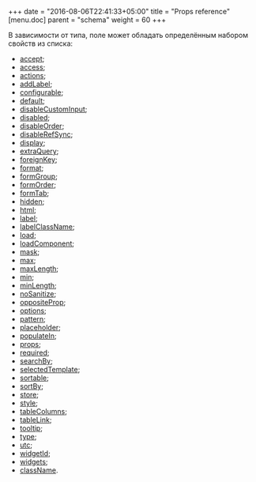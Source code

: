 +++
date = "2016-08-06T22:41:33+05:00"
title = "Props reference"
[menu.doc]
    parent = "schema"
    weight = 60
+++

В зависимости от типа, поле может обладать определённым набором свойств из списка:

*   [accept](/doc/props-displaying/#accept);
*   [access](/doc/props-modeling/#access);
*   [actions](/doc/props-displaying/#actions);
*   [addLabel](/doc/props-displaying/#addlabel);
*   [configurable](/doc/props-modeling/#configurable);
*   [default](/doc/props-modeling/#default);
*   [disableCustomInput](/doc/props-displaying/#disablecustominput);
*   [disabled](/doc/props-displaying/#disabled);
*   [disableOrder](/doc/props-displaying/#disableorder);
*   [disableRefSync](/doc/props-modeling/#disablerefsync);
*   [display](/doc/props-displaying);
*   [extraQuery](/doc/props-displaying/#extraquery);
*   [foreignKey](/doc/props-displaying/#foreignkey);
*   [format](/doc/props-displaying/#date-format);
*   [formGroup](/doc/props-displaying/#formgroup);
*   [formOrder](/doc/props-displaying/#formorder);
*   [formTab](/doc/props-displaying/#formtab);
*   [hidden](/doc/props-displaying/#hidden);
*   [html](/doc/props-displaying/#html-html);
*   [label](/doc/props-displaying/#label);
*   [labelClassName](/doc/props-displaying/#labelclassname);
*   [load](/doc/props-modeling/#load);
*   [loadComponent](/doc/props-displaying/#loadcomponent);
*   [mask](/doc/props-displaying/#masked-mask);
*   [max](/doc/props-modeling/#max);
*   [maxLength](/doc/props-modeling/#maxlength);
*   [min](/doc/props-modeling/#min);
*   [minLength](/doc/props-modeling/#minlength);
*   [noSanitize](/doc/props-displaying/#nosanitize);
*   [oppositeProp](/doc/props-modeling/#oppositeprop);
*   [options](/doc/props-displaying/#autocomplete-options);
*   [pattern](/doc/props-displaying/#pattern);
*   [placeholder](/doc/props-displaying/#placeholder);
*   [populateIn](/doc/props-modeling/#populatein);
*   [props](/doc/props-modeling/#props);
*   [required](/doc/props-modeling/#required);
*   [searchBy](/doc/props-displaying/#searchby);
*   [selectedTemplate](/doc/props-displaying/#selectedtemplate);
*   [sortable](/doc/props-displaying/#sortable);
*   [sortBy](/doc/props-displaying/#sortby);
*   [store](/doc/props-modeling/#store);
*   [style](/doc/props-displaying/#style);
*   [tableColumns](/doc/props_reference/#tablecolumns);
*   [tableLink](/doc/props_reference/#tablelink);
*   [tooltip](/doc/props-displaying/#tooltip);
*   [type](/doc/props-modeling);
*   [utc](/doc/props-modeling/#utc);
*   [widgetId](/doc/props_reference/#widgetid);
*   [widgets](/doc/props_reference/#widgets);
*   [сlassName](/doc/props-displaying/#сlassname).
